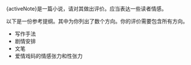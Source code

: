 {activeNote}是一篇小说，请对其做出评价。应当表达一些读者情感。

以下是一份参考提纲。其中为你列出了数个方向。你的评价需要包含所有方向。

- 写作手法
- 剧情安排
- 文笔
- 爱情戏码的情感张力和性张力
